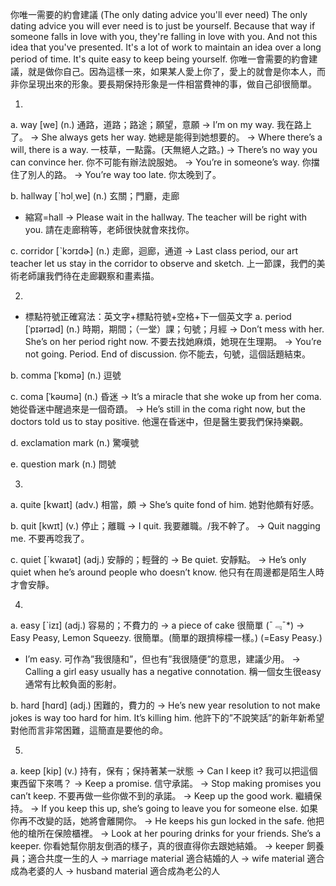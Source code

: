 你唯一需要的約會建議 (The only dating advice you'll ever need)
The only dating advice you will ever need is to just be yourself. Because that way if someone falls in love with you, they're falling in love with you. And not this idea that you've presented. It's a lot of work to maintain an idea over a long period of time. It's quite easy to keep being yourself.
你唯一會需要的約會建議，就是做你自己。因為這樣一來，如果某人愛上你了，愛上的就會是你本人，而非你呈現出來的形象。要長期保持形象是一件相當費神的事，做自己卻很簡單。

1.
a. way  [we]  (n.)  通路，道路；路途；願望，意願
  -> I’m on my way.
   我在路上了。
  -> She always gets her way.
    她總是能得到她想要的。
  -> Where there’s a will, there is a way.
    一枝草，一點露。(天無絕人之路。)
  -> There’s no way you can convince her.
    你不可能有辦法說服她。
  -> You’re in someone’s way.
    你擋住了別人的路。
  -> You’re way too late.
    你太晚到了。

b. hallway  [ˋhɔl͵we]  (n.)  玄關；門廳，走廊
  * 縮寫=hall
  -> Please wait in the hallway. The teacher will be right with you.
    請在走廊稍等，老師很快就會來找你。

c. corridor  [ˋkɔrɪdɚ]  (n.)  走廊，迴廊，通道
  -> Last class period, our art teacher let us stay in the corridor to observe and sketch.
    上一節課，我們的美術老師讓我們待在走廊觀察和畫素描。

2.
  * 標點符號正確寫法：英文字+標點符號+空格+下一個英文字
a. period  [ˈpɪərɪəd]  (n.)  時期，期間；（一堂）課；句號；月經
  -> Don’t mess with her. She’s on her period right now.
    不要去找她麻煩，她現在生理期。
  -> You’re not going. Period. End of discussion.
    你不能去，句號，這個話題結束。

b. comma  [ˈkɒmə]  (n.)  逗號

c. coma  [ˈkəʊmə]  (n.)  昏迷
  -> It’s a miracle that she woke up from her coma.
    她從昏迷中醒過來是一個奇蹟。
  -> He’s still in the coma right now, but the doctors told us to stay positive.
    他還在昏迷中，但是醫生要我們保持樂觀。

d. exclamation mark  (n.)  驚嘆號

e. question mark  (n.)  問號

3.
a. quite  [kwaɪt]  (adv.)  相當，頗
  -> She’s quite fond of him.
    她對他頗有好感。

b. quit  [kwɪt]  (v.)  停止；離職
  -> I quit.
    我要離職。/我不幹了。
  -> Quit nagging me.
    不要再唸我了。

c. quiet  [ˋkwaɪət]  (adj.)  安靜的；輕聲的
  -> Be quiet.
    安靜點。
  -> He’s only quiet when he’s around people who doesn’t know.
    他只有在周邊都是陌生人時才會安靜。

4.
a. easy  [ˋizɪ]  (adj.)  容易的；不費力的
  -> a piece of cake 很簡單 (¯﹃¯*)
  -> Easy Peasy, Lemon Squeezy. 很簡單。(簡單的跟擠檸檬一樣。) (=Easy Peasy.)
  * I’m easy. 可作為”我很隨和”，但也有”我很隨便”的意思，建議少用。
  -> Calling a girl easy usually has a negative connotation.
    稱一個女生很easy通常有比較負面的影射。

b. hard  [hɑrd]  (adj.)  困難的，費力的
  -> He’s new year resolution to not make jokes is way too hard for him. It’s killing him.
    他許下的”不說笑話”的新年新希望對他而言非常困難，這簡直是要他的命。

5.
a. keep  [kip]  (v.)  持有，保有；保持著某一狀態
  -> Can I keep it?
    我可以把這個東西留下來嗎？
  -> Keep a promise.
    信守承諾。
  -> Stop making promises you can’t keep.
    不要再做一些你做不到的承諾。
  -> Keep up the good work.
    繼續保持。
  -> If you keep this up, she’s going to leave you for someone else.
    如果你再不改變的話，她將會離開你。
  -> He keeps his gun locked in the safe.
    他把他的槍所在保險櫃裡。
  -> Look at her pouring drinks for your friends. She’s a keeper.
    你看她幫你朋友倒酒的樣子，真的很直得你去跟她結婚。
  -> keeper 飼養員；適合共度一生的人
  -> marriage material 適合結婚的人
  -> wife material 適合成為老婆的人
  -> husband material 適合成為老公的人